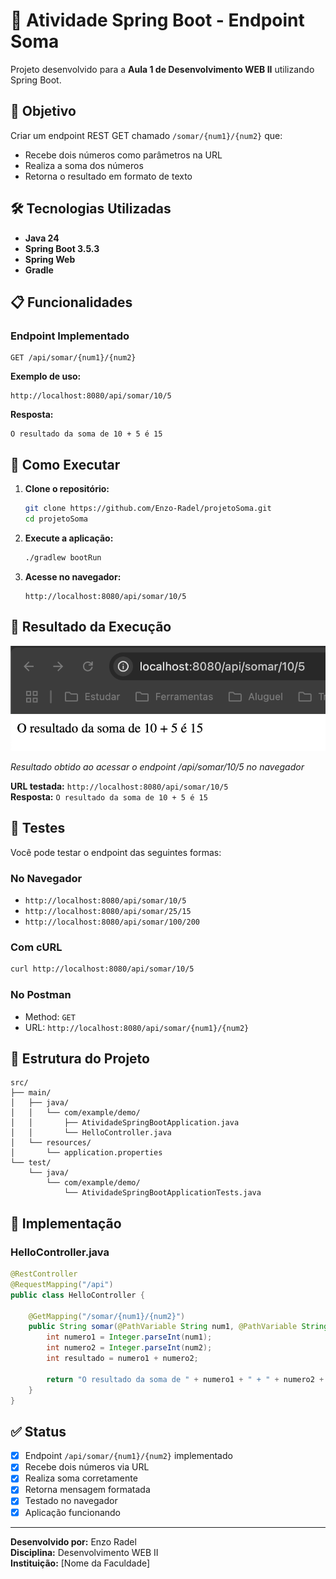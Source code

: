 # 🚀 Atividade Spring Boot - Endpoint Soma

Projeto desenvolvido para a **Aula 1 de Desenvolvimento WEB II** utilizando Spring Boot.

## 🎯 Objetivo

Criar um endpoint REST GET chamado `/somar/{num1}/{num2}` que:
- Recebe dois números como parâmetros na URL
- Realiza a soma dos números
- Retorna o resultado em formato de texto

## 🛠️ Tecnologias Utilizadas

- **Java 24**
- **Spring Boot 3.5.3**
- **Spring Web**
- **Gradle**

## 📋 Funcionalidades

### Endpoint Implementado

```
GET /api/somar/{num1}/{num2}
```

**Exemplo de uso:**
```
http://localhost:8080/api/somar/10/5
```

**Resposta:**
```
O resultado da soma de 10 + 5 é 15
```

## 🚀 Como Executar

1. **Clone o repositório:**
   ```bash
   git clone https://github.com/Enzo-Radel/projetoSoma.git
   cd projetoSoma
   ```

2. **Execute a aplicação:**
   ```bash
   ./gradlew bootRun
   ```

3. **Acesse no navegador:**
   ```
   http://localhost:8080/api/somar/10/5
   ```

## 📸 Resultado da Execução

![Resultado do Endpoint](assets/images/resultado.png)

*Resultado obtido ao acessar o endpoint /api/somar/10/5 no navegador*

**URL testada:** `http://localhost:8080/api/somar/10/5`  
**Resposta:** `O resultado da soma de 10 + 5 é 15`

## 🧪 Testes

Você pode testar o endpoint das seguintes formas:

### No Navegador
- `http://localhost:8080/api/somar/10/5`
- `http://localhost:8080/api/somar/25/15`
- `http://localhost:8080/api/somar/100/200`

### Com cURL
```bash
curl http://localhost:8080/api/somar/10/5
```

### No Postman
- Method: `GET`
- URL: `http://localhost:8080/api/somar/{num1}/{num2}`

## 📁 Estrutura do Projeto

```
src/
├── main/
│   ├── java/
│   │   └── com/example/demo/
│   │       ├── AtividadeSpringBootApplication.java
│   │       └── HelloController.java
│   └── resources/
│       └── application.properties
└── test/
    └── java/
        └── com/example/demo/
            └── AtividadeSpringBootApplicationTests.java
```

## 🔧 Implementação

### HelloController.java
```java
@RestController
@RequestMapping("/api")
public class HelloController {

    @GetMapping("/somar/{num1}/{num2}")
    public String somar(@PathVariable String num1, @PathVariable String num2) {
        int numero1 = Integer.parseInt(num1);
        int numero2 = Integer.parseInt(num2);
        int resultado = numero1 + numero2;
        
        return "O resultado da soma de " + numero1 + " + " + numero2 + " é " + resultado;
    }
}
```

## ✅ Status

- [x] Endpoint `/api/somar/{num1}/{num2}` implementado
- [x] Recebe dois números via URL
- [x] Realiza soma corretamente
- [x] Retorna mensagem formatada
- [x] Testado no navegador
- [x] Aplicação funcionando

---

**Desenvolvido por:** Enzo Radel  
**Disciplina:** Desenvolvimento WEB II  
**Instituição:** [Nome da Faculdade] 